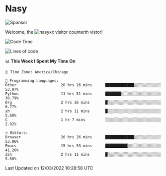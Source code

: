 # Nasy

<!--
<p align="center">
<img height="200" src="https://github-readme-stats.vercel.app/api?username=nasyxx&count_private=true&show_icons=true&theme=dracula&include_all_commits=true"/>
<img height="200" src="https://github-readme-stats.vercel.app/api/top-langs/?username=nasyxx&theme=dracula&hide=html,jupyter+notebook&count_private=true&show_icons=true"/>
</p>

  
----------------
-->

![Sponsor](https://img.shields.io/static/v1.svg?label=Sponsor&message=%E2%9D%A4&logo=GitHub&style=flat&color=pink)
 
Welcome, the ![nasyxx visitor counter](https://count.getloli.com/get/@nasyxx?theme=rule34)th vistor!
 
<!--START_SECTION:waka-->
![Code Time](http://img.shields.io/badge/Code%20Time-2%2C011%20hrs%2024%20mins-blue)

![Lines of code](https://img.shields.io/badge/From%20Hello%20World%20I%27ve%20Written-5%20Million%20lines%20of%20code-blue)

📊 **This Week I Spent My Time On** 

```text
⌚︎ Time Zone: America/Chicago

💬 Programming Languages: 
Other                    20 hrs 26 mins      █████████████░░░░░░░░░░░░   53.07% 
Python                   11 hrs 51 mins      ███████░░░░░░░░░░░░░░░░░░   30.79% 
Org                      2 hrs 36 mins       █░░░░░░░░░░░░░░░░░░░░░░░░   6.77% 
sh                       2 hrs 11 mins       █░░░░░░░░░░░░░░░░░░░░░░░░   5.68% 
C                        1 hr 7 mins         ░░░░░░░░░░░░░░░░░░░░░░░░░   2.92%

🔥 Editors: 
Browser                  20 hrs 26 mins      █████████████░░░░░░░░░░░░   53.06% 
Emacs                    15 hrs 53 mins      ██████████░░░░░░░░░░░░░░░   41.26% 
Zsh                      2 hrs 11 mins       █░░░░░░░░░░░░░░░░░░░░░░░░   5.68%

```


 Last Updated on 12/03/2022 10:28:58 UTC
<!--END_SECTION:waka-->

<!-- ![visitors](https://visitor-badge.laobi.icu/badge?page_id=nasyxx.nasyxx) -->
